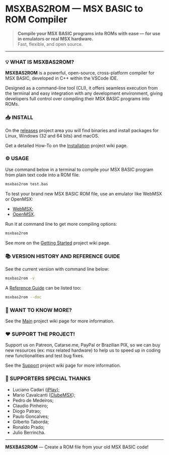 # MSXBAS2ROM — MSX BASIC to ROM Compiler

> **Compile your MSX BASIC programs into ROMs with ease — for use in emulators or real MSX hardware.**  
> Fast, flexible, and open source.

---

### 💡 WHAT IS MSXBAS2ROM?

**MSXBAS2ROM** is a powerful, open-source, cross-platform compiler for MSX BASIC, developed in C++ within the VSCode IDE.

Designed as a command-line tool (CLI), it offers seamless execution from the terminal and easy integration with any development environment, giving developers full control over compiling their MSX BASIC programs into ROMs.

### 📥 INSTALL

On the [releases](https://github.com/amaurycarvalho/msxbas2rom/releases) project area you will find binaries and install packages for Linux, Windows (32 and 64 bits) and macOS.

Get a detailed How-To on the [Installation](https://github.com/amaurycarvalho/msxbas2rom/wiki/Install) project wiki page.

### ⚙️ USAGE

Use command below in a terminal to compile your MSX BASIC program from plain text code into a ROM file.

```bash
msxbas2rom test.bas
```

To test your brand new MSX BASIC ROM file, use an emulator like WebMSX or OpenMSX:

- [WebMSX](https://webmsx.org/);
- [OpenMSX](https://openmsx.org/).

Run it at command line to get more compiling options:

```bash
msxbas2rom
```

See more on the [Getting Started](https://github.com/amaurycarvalho/msxbas2rom/wiki/Gettingstarted) project wiki page.

### 📚 VERSION HISTORY AND REFERENCE GUIDE

See the current version with command line below:

```bash
msxbas2rom -v
```

A [Reference Guide](https://github.com/amaurycarvalho/msxbas2rom/wiki/Documentation) can be listed too:

```bash
msxbas2rom --doc
```

### 🧠 WANT TO KNOW MORE?

See the [Main](https://github.com/amaurycarvalho/msxbas2rom/wiki) project wiki page for more information.

### ❤️ SUPPORT THE PROJECT!

Support us on Patreon, Catarse.me, PayPal or Brazilian PIX, so we can buy new resources (ex: msx related hardware) to help us to speed up in coding new functionalities and test bug fixes.

See the [Support](https://github.com/amaurycarvalho/msxbas2rom/wiki#%EF%B8%8F-support-the-project) project wiki page for more information.

### 🚀 SUPPORTERS SPECIAL THANKS

- Luciano Cadari ([iPlay](http://www.iplay.com.br));
- Mario Cavalcanti ([ClubeMSX](http://www.clubemsx.com.br));
- Pedro de Medeiros;
- Claudio Pinheiro;
- Diogo Patrao;
- Paulo Goncalves;
- Gilberto Taborda;
- Ronaldo Prado;
- Julio Berrincha.

---

**MSXBAS2ROM** — Create a ROM file from your old MSX BASIC code!
